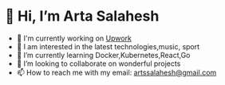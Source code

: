# 👋 Hi, I’m Arta Salahesh
- 🔭 I'm currently working on [Upwork](https://www.upwork.com/freelancers/~018b3df371a655e302)
- 👀 I am interested in the latest technologies,music, sport
- 🌱 I’m currently learning Docker,Kubernetes,React,Go
- 💞️ I’m looking to collaborate on wonderful projects
- 📫 How to reach me with my email: artssalahesh@gmail.com

<!---
It's my pleasure to learn and share. 💞️💞️
I am currently an enthusiast to create a blog to write about programming and tech. 👀
--->
